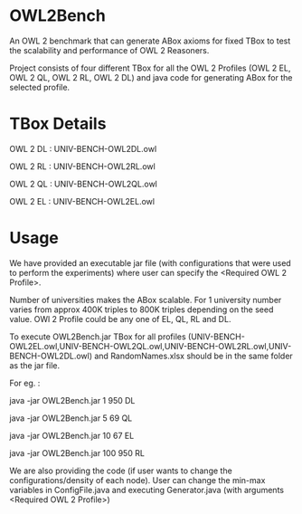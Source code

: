 # OWL2Bench
An OWL 2 benchmark that can generate ABox axioms for fixed TBox to test the scalability and performance of OWL 2 Reasoners.

Project consists of four different TBox for all the OWL 2 Profiles (OWL 2 EL, OWL 2 QL, OWL 2 RL, OWL 2 DL) and java code for generating ABox for the selected profile. 

# TBox Details

OWL 2 DL : UNIV-BENCH-OWL2DL.owl

OWL 2 RL : UNIV-BENCH-OWL2RL.owl

OWL 2 QL : UNIV-BENCH-OWL2QL.owl

OWL 2 EL : UNIV-BENCH-OWL2EL.owl

# Usage

We have provided an executable jar file (with configurations that were used to perform the experiments) where user can specify the <Number of Universities> <Seed> <Required OWL 2 Profile>. 
           
Number of universities makes the ABox scalable. For 1 university number varies from approx 400K triples to 800K triples depending on the seed value. OWl 2 Profile could be any one of EL, QL, RL and DL.         

To execute OWL2Bench.jar TBox for all profiles (UNIV-BENCH-OWL2EL.owl,UNIV-BENCH-OWL2QL.owl,UNIV-BENCH-OWL2RL.owl,UNIV-BENCH-OWL2DL.owl) and RandomNames.xlsx should be in the same folder as the jar file.

For eg. : 

java -jar OWL2Bench.jar 1 950 DL 

java -jar OWL2Bench.jar 5 69 QL

java -jar OWL2Bench.jar 10 67 EL

java -jar OWL2Bench.jar 100 950 RL

We are also providing the code (if user wants to change the configurations/density of each node). User can change the min-max variables in ConfigFile.java and executing Generator.java (with arguments <Number of Universities> <Seed> <Required OWL 2 Profile>)


           
